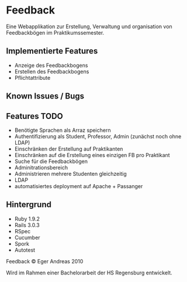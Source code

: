 Feedback
========

Eine Webapplikation zur Erstellung, Verwaltung und organisation von Feedbackbögen im Praktikumssemester.


Implementierte Features
-----------------------

- Anzeige des Feedbackbogens
- Erstellen des Feedbackbogens
- Pflichtattribute


Known Issues / Bugs
-------------------



Features TODO
-------------

- Benötigte Sprachen als Arraz speichern
- Authentifizierung als Student, Professor, Admin (zunächst noch ohne LDAP)
- Einschränken der Erstellung auf Praktikanten
- Einschränken auf die Erstellung eines einzigen FB pro Praktikant
- Suche für die Feedbackbögen
- Adminitrationsbereich
- Administrieren mehrere Studenten gleichzeitig
- LDAP
- automatisiertes deployment auf Apache + Passanger


Hintergrund
-----------

- Ruby 1.9.2
- Rails 3.0.3
- RSpec
- Cucumber
- Spork
- Autotest

Feedback &copy; Eger Andreas 2010

Wird im Rahmen einer Bachelorarbeit der HS Regensburg entwickelt.

